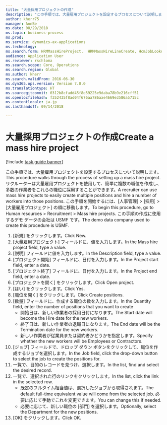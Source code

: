 ```yaml
--- 
title: "大量採用プロジェクトの作成"
description: "この手順では、大量雇用プロジェクトを設定するプロセスについて説明します。"
author: kherr75
manager: AnnBe
ms.date: 08/29/2018
ms.topic: business-process
ms.prod: 
ms.service: dynamics-ax-applications
ms.technology: 
ms.search.form: HRMMassHireProject,  HRMMassHireLineCreate, HcmJobLookup
audience: Application User
ms.reviewer: rschloma
ms.search.scope: Core, Operations
ms.search.region: Global
ms.author: kherr
ms.search.validFrom: 2016-06-30
ms.dyn365.ops.version: Version 7.0.0
ms.translationtype: HT
ms.sourcegitcommit: 0312b8cfadd45f8e59225e9daba78b9e216cff51
ms.openlocfilehash: f352435f8ad04f676aa786aae4669e3586a5715c
ms.contentlocale: ja-jp
ms.lasthandoff: 09/14/2018

---
```

# <a name="create-a-mass-hire-project"></a><span data-ttu-id="8ddc1-103">大量採用プロジェクトの作成</span><span class="sxs-lookup"><span data-stu-id="8ddc1-103">Create a mass hire project</span></span>

[!include [task guide banner](../../includes/task-guide-banner.md)]

<span data-ttu-id="8ddc1-104">この手順では、大量雇用プロジェクトを設定するプロセスについて説明します。</span><span class="sxs-lookup"><span data-stu-id="8ddc1-104">This procedure walks through the process of setting up a mass hire project.</span></span> <span data-ttu-id="8ddc1-105">リクルーターは大量雇用プロジェクトを使用して、簡単に複数の職位を作成し、多数の作業者をこれらの職位に採用することができます。</span><span class="sxs-lookup"><span data-stu-id="8ddc1-105">A recruiter can use mass hire projects to easily create multiple positions and hire a number of workers into those positions.</span></span> <span data-ttu-id="8ddc1-106">この手順を開始するには、[人事管理] > [採用] > [大量雇用プロジェクト] の順に移動します。</span><span class="sxs-lookup"><span data-stu-id="8ddc1-106">To begin this procedure, go to Human resources > Recruitment > Mass hire projects.</span></span> <span data-ttu-id="8ddc1-107">この手順の作成に使用するデモ データの会社は USMF です。</span><span class="sxs-lookup"><span data-stu-id="8ddc1-107">The demo data company used to create this procedure is USMF.</span></span>

1. <span data-ttu-id="8ddc1-108">[新規] をクリックします。</span><span class="sxs-lookup"><span data-stu-id="8ddc1-108">Click New.</span></span>
2. <span data-ttu-id="8ddc1-109">[大量雇用プロジェクト] フィールドに、値を入力します。</span><span class="sxs-lookup"><span data-stu-id="8ddc1-109">In the Mass hire project field, type a value.</span></span>
3. <span data-ttu-id="8ddc1-110">[説明] フィールドに値を入力します。</span><span class="sxs-lookup"><span data-stu-id="8ddc1-110">In the Description field, type a value.</span></span>
4. <span data-ttu-id="8ddc1-111">[プロジェクト開始] フィールドに、日付を入力します。</span><span class="sxs-lookup"><span data-stu-id="8ddc1-111">In the Project start field, enter a date.</span></span>
5. <span data-ttu-id="8ddc1-112">[プロジェクト終了] フィールドに、日付を入力します。</span><span class="sxs-lookup"><span data-stu-id="8ddc1-112">In the Project end field, enter a date.</span></span>
6. <span data-ttu-id="8ddc1-113">[プロジェクトを開く] をクリックします。</span><span class="sxs-lookup"><span data-stu-id="8ddc1-113">Click Open project.</span></span>
7. <span data-ttu-id="8ddc1-114">[はい] をクリックします。</span><span class="sxs-lookup"><span data-stu-id="8ddc1-114">Click Yes.</span></span>
8. <span data-ttu-id="8ddc1-115">[職位を開く] をクリックします。</span><span class="sxs-lookup"><span data-stu-id="8ddc1-115">Click Create positions.</span></span>
9. <span data-ttu-id="8ddc1-116">[数量] フィールドに、作成する職位の数を入力します。</span><span class="sxs-lookup"><span data-stu-id="8ddc1-116">In the Quantity field, enter the number of positions that you want to create</span></span>
    * <span data-ttu-id="8ddc1-117">開始日は、新しい作業者の採用日付になります。</span><span class="sxs-lookup"><span data-stu-id="8ddc1-117">The Start date will become the Hire date for the new workers.</span></span>  
    * <span data-ttu-id="8ddc1-118">終了日は、新しい作業者の退職日になります。</span><span class="sxs-lookup"><span data-stu-id="8ddc1-118">The End date will be the Termination date for the new workers.</span></span>  
    * <span data-ttu-id="8ddc1-119">新しい作業者が従業員または契約者かどうかを指定します。</span><span class="sxs-lookup"><span data-stu-id="8ddc1-119">Specify whether the new workers will be Employees or Contractors.</span></span>  
10. <span data-ttu-id="8ddc1-120">[ジョブ] フィールドで、ドロップ ダウン ボタンをクリックして、職位を作成するジョブを選択します。</span><span class="sxs-lookup"><span data-stu-id="8ddc1-120">In the Job field, click the drop-down button to select the job to create the positions for.</span></span>
11. <span data-ttu-id="8ddc1-121">一覧で、目的のレコードを見つけ、選択します。</span><span class="sxs-lookup"><span data-stu-id="8ddc1-121">In the list, find and select the desired record.</span></span>
12. <span data-ttu-id="8ddc1-122">一覧で、選択された行のリンクをクリックします。</span><span class="sxs-lookup"><span data-stu-id="8ddc1-122">In the list, click the link in the selected row.</span></span>
    * <span data-ttu-id="8ddc1-123">既定のフルタイム相当値は、選択したジョブから取得されます。</span><span class="sxs-lookup"><span data-stu-id="8ddc1-123">The default full-time equivalent value will come from the selected job.</span></span> <span data-ttu-id="8ddc1-124">必要に応じて手動でこれを変更できます。</span><span class="sxs-lookup"><span data-stu-id="8ddc1-124">You can change this if needed.</span></span>  
    * <span data-ttu-id="8ddc1-125">必要に応じて、新しい職位の [部門] を選択します。</span><span class="sxs-lookup"><span data-stu-id="8ddc1-125">Optionally, select the Department for the new positions.</span></span>  
13. <span data-ttu-id="8ddc1-126">[OK] をクリックします。</span><span class="sxs-lookup"><span data-stu-id="8ddc1-126">Click OK.</span></span>


